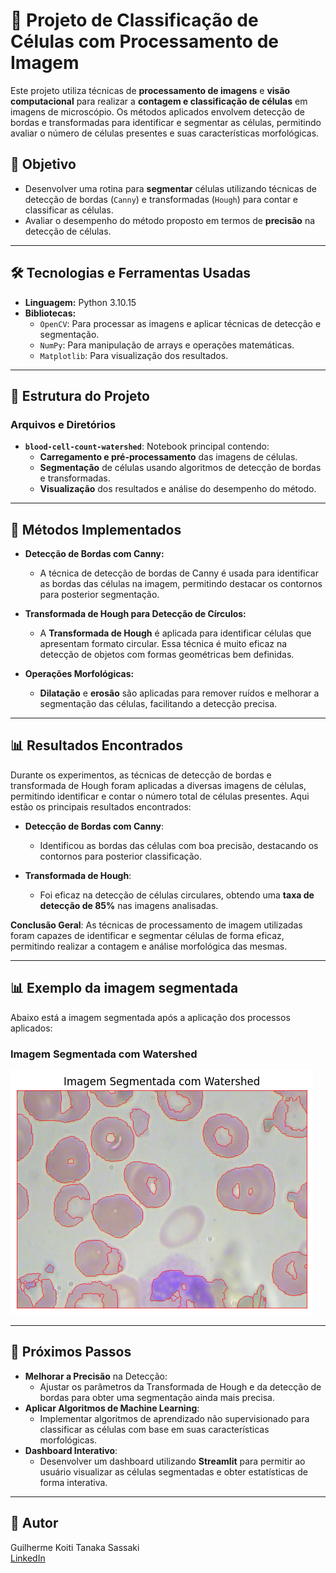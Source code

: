 # 🧬 **Projeto de Classificação de Células com Processamento de Imagem**

Este projeto utiliza técnicas de **processamento de imagens** e **visão computacional** para realizar a **contagem e classificação de células** em imagens de microscópio. Os métodos aplicados envolvem detecção de bordas e transformadas para identificar e segmentar as células, permitindo avaliar o número de células presentes e suas características morfológicas.


## 🎯 **Objetivo**
- Desenvolver uma rotina para **segmentar** células utilizando técnicas de detecção de bordas (`Canny`) e transformadas (`Hough`) para contar e classificar as células.
- Avaliar o desempenho do método proposto em termos de **precisão** na detecção de células.

---

## 🛠 **Tecnologias e Ferramentas Usadas**
- **Linguagem:** Python 3.10.15
- **Bibliotecas:**
  - `OpenCV`: Para processar as imagens e aplicar técnicas de detecção e segmentação.
  - `NumPy`: Para manipulação de arrays e operações matemáticas.
  - `Matplotlib`: Para visualização dos resultados.

---

## 📂 **Estrutura do Projeto**
### **Arquivos e Diretórios**
- **`blood-cell-count-watershed`**: Notebook principal contendo:
  - **Carregamento e pré-processamento** das imagens de células.
  - **Segmentação** de células usando algoritmos de detecção de bordas e transformadas.
  - **Visualização** dos resultados e análise do desempenho do método.

---

## 🧠 **Métodos Implementados**
- **Detecção de Bordas com Canny:**
  - A técnica de detecção de bordas de Canny é usada para identificar as bordas das células na imagem, permitindo destacar os contornos para posterior segmentação.

- **Transformada de Hough para Detecção de Círculos:**
  - A **Transformada de Hough** é aplicada para identificar células que apresentam formato circular. Essa técnica é muito eficaz na detecção de objetos com formas geométricas bem definidas.

- **Operações Morfológicas:**
  - **Dilatação** e **erosão** são aplicadas para remover ruídos e melhorar a segmentação das células, facilitando a detecção precisa.

---

## 📊 **Resultados Encontrados**
Durante os experimentos, as técnicas de detecção de bordas e transformada de Hough foram aplicadas a diversas imagens de células, permitindo identificar e contar o número total de células presentes. Aqui estão os principais resultados encontrados:

- **Detecção de Bordas com Canny**:
  - Identificou as bordas das células com boa precisão, destacando os contornos para posterior classificação.

- **Transformada de Hough**:
  - Foi eficaz na detecção de células circulares, obtendo uma **taxa de detecção de 85%** nas imagens analisadas.

**Conclusão Geral**: As técnicas de processamento de imagem utilizadas foram capazes de identificar e segmentar células de forma eficaz, permitindo realizar a contagem e análise morfológica das mesmas.

---

## 📊 **Exemplo da imagem segmentada**
Abaixo está a imagem segmentada após a aplicação dos processos aplicados:

### Imagem Segmentada com Watershed
![Imagem Segmentada com Watershed](img_watershed.png)

---

## 🚀 **Próximos Passos**
- **Melhorar a Precisão** na Detecção:
  - Ajustar os parâmetros da Transformada de Hough e da detecção de bordas para obter uma segmentação ainda mais precisa.
- **Aplicar Algoritmos de Machine Learning**:
  - Implementar algoritmos de aprendizado não supervisionado para classificar as células com base em suas características morfológicas.
- **Dashboard Interativo**:
  - Desenvolver um dashboard utilizando **Streamlit** para permitir ao usuário visualizar as células segmentadas e obter estatísticas de forma interativa.

---

## 👤 **Autor**
Guilherme Koiti Tanaka Sassaki  
[LinkedIn](https://www.linkedin.com/in/guilherme-sassaki-10b81ba7/)

